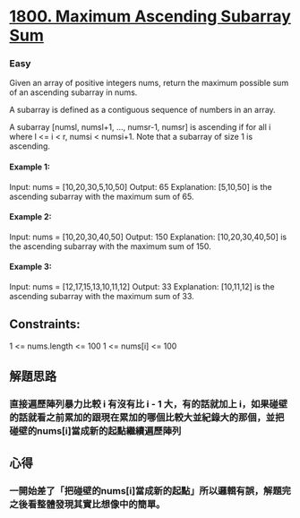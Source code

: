 # [1800. Maximum Ascending Subarray Sum](https://leetcode.com/problems/maximum-ascending-subarray-sum/description/)
### Easy

Given an array of positive integers nums, return the maximum possible sum of an ascending subarray in nums.

A subarray is defined as a contiguous sequence of numbers in an array.

A subarray [numsl, numsl+1, ..., numsr-1, numsr] is ascending if for all i where l <= i < r, numsi  < numsi+1. Note that a subarray of size 1 is ascending.

 

#### Example 1:
Input: nums = [10,20,30,5,10,50]
Output: 65
Explanation: [5,10,50] is the ascending subarray with the maximum sum of 65.

#### Example 2:
Input: nums = [10,20,30,40,50]
Output: 150
Explanation: [10,20,30,40,50] is the ascending subarray with the maximum sum of 150.

#### Example 3:
Input: nums = [12,17,15,13,10,11,12]
Output: 33
Explanation: [10,11,12] is the ascending subarray with the maximum sum of 33.
 

## Constraints:
1 <= nums.length <= 100
1 <= nums[i] <= 100

## 解題思路
### 直接遍歷陣列暴力比較 i 有沒有比 i - 1 大，有的話就加上 i，如果碰壁的話就看之前累加的跟現在累加的哪個比較大並紀錄大的那個，並把碰壁的nums[i]當成新的起點繼續遍歷陣列

## 心得
### 一開始差了「把碰壁的nums[i]當成新的起點」所以邏輯有誤，解題完之後看整體發現其實比想像中的簡單。